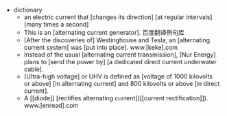 - dictionary
    - an electric current that [changes its direction] [at regular intervals] [many times a second]
    - This is an [alternating current generator]. 百度翻译例句库
    - [After the discoveries of] Westinghouse and Tesla, an [alternating current system] was [put into place]. www.[keke].com
    - Instead of the usual [alternating current transmission], [Nur Energy] plans to [send the power by] [a dedicated direct current underwater cable].
    - [Ultra-high voltage] or UHV is defined as [voltage of 1000 kilovolts or above] [in alternating current] and 800 kilovolts or above [in direct current].
    - A [[diode]] [rectifies alternating current]([[current rectification]]). www.[enread].com
